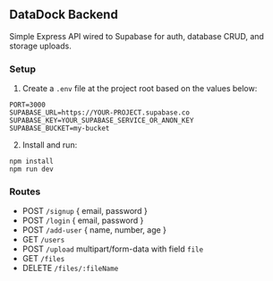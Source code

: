 ## DataDock Backend

Simple Express API wired to Supabase for auth, database CRUD, and storage uploads.

### Setup

1. Create a `.env` file at the project root based on the values below:

```
PORT=3000
SUPABASE_URL=https://YOUR-PROJECT.supabase.co
SUPABASE_KEY=YOUR_SUPABASE_SERVICE_OR_ANON_KEY
SUPABASE_BUCKET=my-bucket
```

2. Install and run:

```
npm install
npm run dev
```

### Routes
- POST `/signup` { email, password }
- POST `/login` { email, password }
- POST `/add-user` { name, number, age }
- GET `/users`
- POST `/upload` multipart/form-data with field `file`
- GET `/files`
- DELETE `/files/:fileName`


